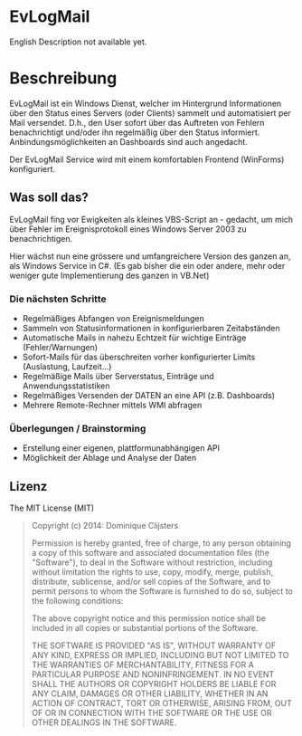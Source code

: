 EvLogMail
=========
English Description not available yet.
# Beschreibung
EvLogMail ist ein Windows Dienst, welcher im Hintergrund Informationen über den Status eines Servers (oder Clients) sammelt und automatisiert per Mail versendet.
D.h., den User sofort über das Auftreten von Fehlern benachrichtigt und/oder ihn regelmäßig über den Status informiert.
Anbindungsmöglichkeiten an Dashboards sind auch angedacht.

Der EvLogMail Service wird mit einem komfortablen Frontend (WinForms) konfiguriert.
## Was soll das?

EvLogMail fing vor Ewigkeiten als kleines VBS-Script an - gedacht, um mich über Fehler im Ereignisprotokoll eines Windows Server 2003 zu benachrichtigen.

Hier wächst nun eine grössere und umfangreichere Version des ganzen an, als Windows Service in C#.
(Es gab bisher die ein oder andere, mehr oder weniger gute Implementierung des ganzen in VB.Net)
### Die nächsten Schritte
* Regelmäßiges Abfangen von Ereignismeldungen
* Sammeln von Statusinformationen in konfigurierbaren Zeitabständen
* Automatische Mails in nahezu Echtzeit für wichtige Einträge (Fehler/Warnungen)
* Sofort-Mails für das überschreiten vorher konfigurierter Limits (Auslastung, Laufzeit...)
* Regelmäßige Mails über Serverstatus, Einträge und Anwendungsstatistiken
* Regelmäßiges Versenden der DATEN an eine API (z.B. Dashboards)
* Mehrere Remote-Rechner mittels WMI abfragen

### Überlegungen / Brainstorming
* Erstellung einer eigenen, plattformunabhängigen API
* Möglichkeit der Ablage und Analyse der Daten


## Lizenz
The MIT License (MIT)

> Copyright (c) 2014: Dominique Clijsters
> 
> Permission is hereby granted, free of charge, to any person obtaining
> a copy of this software and associated documentation files (the
> "Software"), to deal in the Software without restriction, including
> without limitation the rights to use, copy, modify, merge, publish,
> distribute, sublicense, and/or sell copies of the Software, and to
> permit persons to whom the Software is furnished to do so, subject to
> the following conditions:
> 
> The above copyright notice and this permission notice shall be
> included in all copies or substantial portions of the Software.
> 
> THE SOFTWARE IS PROVIDED "AS IS", WITHOUT WARRANTY OF ANY KIND,
> EXPRESS OR IMPLIED, INCLUDING BUT NOT LIMITED TO THE WARRANTIES OF
> MERCHANTABILITY, FITNESS FOR A PARTICULAR PURPOSE AND
> NONINFRINGEMENT. IN NO EVENT SHALL THE AUTHORS OR COPYRIGHT HOLDERS BE
> LIABLE FOR ANY CLAIM, DAMAGES OR OTHER LIABILITY, WHETHER IN AN ACTION
> OF CONTRACT, TORT OR OTHERWISE, ARISING FROM, OUT OF OR IN CONNECTION
> WITH THE SOFTWARE OR THE USE OR OTHER DEALINGS IN THE SOFTWARE.
